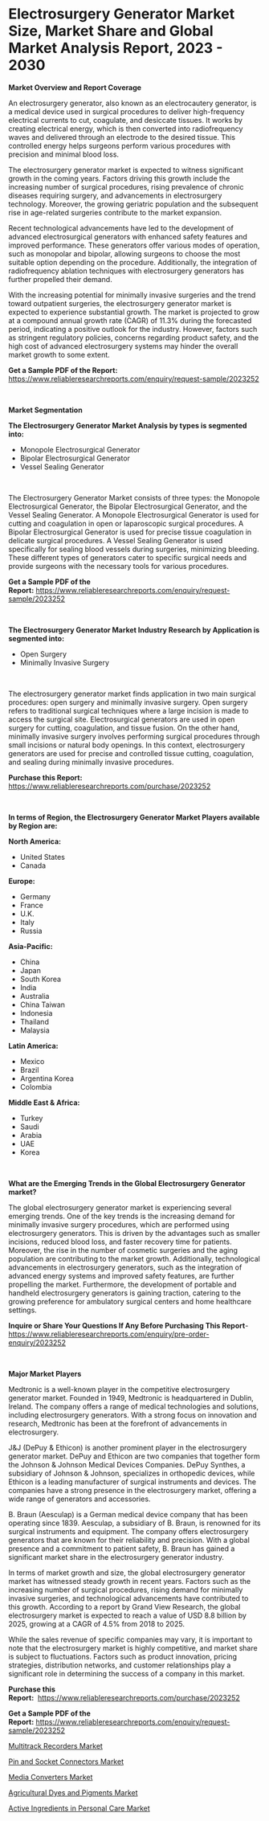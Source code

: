 <p><h1>Electrosurgery Generator Market Size, Market Share and Global Market Analysis Report, 2023 - 2030</h1></p><p><strong>Market Overview and Report Coverage</strong></p>
<p><p>An electrosurgery generator, also known as an electrocautery generator, is a medical device used in surgical procedures to deliver high-frequency electrical currents to cut, coagulate, and desiccate tissues. It works by creating electrical energy, which is then converted into radiofrequency waves and delivered through an electrode to the desired tissue. This controlled energy helps surgeons perform various procedures with precision and minimal blood loss.</p><p>The electrosurgery generator market is expected to witness significant growth in the coming years. Factors driving this growth include the increasing number of surgical procedures, rising prevalence of chronic diseases requiring surgery, and advancements in electrosurgery technology. Moreover, the growing geriatric population and the subsequent rise in age-related surgeries contribute to the market expansion.</p><p>Recent technological advancements have led to the development of advanced electrosurgical generators with enhanced safety features and improved performance. These generators offer various modes of operation, such as monopolar and bipolar, allowing surgeons to choose the most suitable option depending on the procedure. Additionally, the integration of radiofrequency ablation techniques with electrosurgery generators has further propelled their demand.</p><p>With the increasing potential for minimally invasive surgeries and the trend toward outpatient surgeries, the electrosurgery generator market is expected to experience substantial growth. The market is projected to grow at a compound annual growth rate (CAGR) of 11.3% during the forecasted period, indicating a positive outlook for the industry. However, factors such as stringent regulatory policies, concerns regarding product safety, and the high cost of advanced electrosurgery systems may hinder the overall market growth to some extent.</p></p>
<p><strong>Get a Sample PDF of the Report:</strong> <a href="https://www.reliableresearchreports.com/enquiry/request-sample/2023252">https://www.reliableresearchreports.com/enquiry/request-sample/2023252</a></p>
<p>&nbsp;</p>
<p><strong>Market Segmentation</strong></p>
<p><strong>The Electrosurgery Generator Market Analysis by types is segmented into:</strong></p>
<p><ul><li>Monopole Electrosurgical Generator</li><li>Bipolar Electrosurgical Generator</li><li>Vessel Sealing Generator</li></ul></p>
<p>&nbsp;</p>
<p><p>The Electrosurgery Generator Market consists of three types: the Monopole Electrosurgical Generator, the Bipolar Electrosurgical Generator, and the Vessel Sealing Generator. A Monopole Electrosurgical Generator is used for cutting and coagulation in open or laparoscopic surgical procedures. A Bipolar Electrosurgical Generator is used for precise tissue coagulation in delicate surgical procedures. A Vessel Sealing Generator is used specifically for sealing blood vessels during surgeries, minimizing bleeding. These different types of generators cater to specific surgical needs and provide surgeons with the necessary tools for various procedures.</p></p>
<p><strong>Get a Sample PDF of the Report:</strong>&nbsp;<a href="https://www.reliableresearchreports.com/enquiry/request-sample/2023252">https://www.reliableresearchreports.com/enquiry/request-sample/2023252</a></p>
<p>&nbsp;</p>
<p><strong>The Electrosurgery Generator Market Industry Research by Application is segmented into:</strong></p>
<p><ul><li>Open Surgery</li><li>Minimally Invasive Surgery</li></ul></p>
<p>&nbsp;</p>
<p><p>The electrosurgery generator market finds application in two main surgical procedures: open surgery and minimally invasive surgery. Open surgery refers to traditional surgical techniques where a large incision is made to access the surgical site. Electrosurgical generators are used in open surgery for cutting, coagulation, and tissue fusion. On the other hand, minimally invasive surgery involves performing surgical procedures through small incisions or natural body openings. In this context, electrosurgery generators are used for precise and controlled tissue cutting, coagulation, and sealing during minimally invasive procedures.</p></p>
<p><strong>Purchase this Report:</strong>&nbsp; <a href="https://www.reliableresearchreports.com/purchase/2023252">https://www.reliableresearchreports.com/purchase/2023252</a></p>
<p>&nbsp;</p>
<p><strong>In terms of Region, the Electrosurgery Generator Market Players available by Region are:</strong></p>
<p>
    <p> <strong> North America: </strong>
        <ul>
            <li>United States</li>
            <li>Canada</li>
        </ul>
        </p> 
    <p> <strong> Europe: </strong>
        <ul>
            <li>Germany</li>
            <li>France</li>
            <li>U.K.</li>
            <li>Italy</li>
            <li>Russia</li>
        </ul>
        </p> 
    <p> <strong> Asia-Pacific: </strong>
        <ul>
            <li>China</li>
            <li>Japan</li>
            <li>South Korea</li>
            <li>India</li>
            <li>Australia</li>
            <li>China Taiwan</li>
            <li>Indonesia</li>
            <li>Thailand</li>
            <li>Malaysia</li>
        </ul>
        </p> 
    <p> <strong> Latin America: </strong>
        <ul>
            <li>Mexico</li>
            <li>Brazil</li>
            <li>Argentina Korea</li>
            <li>Colombia</li>
        </ul>
        </p> 
    <p> <strong> Middle East & Africa: </strong>
        <ul>
            <li>Turkey</li>
            <li>Saudi</li>
            <li>Arabia</li>
            <li>UAE</li>
            <li>Korea</li>
        </ul>
    </p>
    </p>
<p>&nbsp;</p>
<p><strong>What are the Emerging Trends in the Global Electrosurgery Generator market?</strong></p>
<p><p>The global electrosurgery generator market is experiencing several emerging trends. One of the key trends is the increasing demand for minimally invasive surgery procedures, which are performed using electrosurgery generators. This is driven by the advantages such as smaller incisions, reduced blood loss, and faster recovery time for patients. Moreover, the rise in the number of cosmetic surgeries and the aging population are contributing to the market growth. Additionally, technological advancements in electrosurgery generators, such as the integration of advanced energy systems and improved safety features, are further propelling the market. Furthermore, the development of portable and handheld electrosurgery generators is gaining traction, catering to the growing preference for ambulatory surgical centers and home healthcare settings.</p></p>
<p><strong>Inquire or Share Your Questions If Any Before Purchasing This Report</strong>- <a href="https://www.reliableresearchreports.com/enquiry/pre-order-enquiry/2023252">https://www.reliableresearchreports.com/enquiry/pre-order-enquiry/2023252</a></p>
<p>&nbsp;</p>
<p><strong>Major Market Players</strong></p>
<p><p>Medtronic is a well-known player in the competitive electrosurgery generator market. Founded in 1949, Medtronic is headquartered in Dublin, Ireland. The company offers a range of medical technologies and solutions, including electrosurgery generators. With a strong focus on innovation and research, Medtronic has been at the forefront of advancements in electrosurgery.</p><p>J&J (DePuy & Ethicon) is another prominent player in the electrosurgery generator market. DePuy and Ethicon are two companies that together form the Johnson & Johnson Medical Devices Companies. DePuy Synthes, a subsidiary of Johnson & Johnson, specializes in orthopedic devices, while Ethicon is a leading manufacturer of surgical instruments and devices. The companies have a strong presence in the electrosurgery market, offering a wide range of generators and accessories.</p><p>B. Braun (Aesculap) is a German medical device company that has been operating since 1839. Aesculap, a subsidiary of B. Braun, is renowned for its surgical instruments and equipment. The company offers electrosurgery generators that are known for their reliability and precision. With a global presence and a commitment to patient safety, B. Braun has gained a significant market share in the electrosurgery generator industry.</p><p>In terms of market growth and size, the global electrosurgery generator market has witnessed steady growth in recent years. Factors such as the increasing number of surgical procedures, rising demand for minimally invasive surgeries, and technological advancements have contributed to this growth. According to a report by Grand View Research, the global electrosurgery market is expected to reach a value of USD 8.8 billion by 2025, growing at a CAGR of 4.5% from 2018 to 2025.</p><p>While the sales revenue of specific companies may vary, it is important to note that the electrosurgery market is highly competitive, and market share is subject to fluctuations. Factors such as product innovation, pricing strategies, distribution networks, and customer relationships play a significant role in determining the success of a company in this market.</p></p>
<p><strong>Purchase this Report:</strong>&nbsp;&nbsp;<a href="https://www.reliableresearchreports.com/purchase/2023252">https://www.reliableresearchreports.com/purchase/2023252</a></p>
<p></p>
<p><strong>Get a Sample PDF of the Report:</strong>&nbsp;<a href="https://www.reliableresearchreports.com/enquiry/request-sample/2023252">https://www.reliableresearchreports.com/enquiry/request-sample/2023252</a></p>
<p><p><a href="https://www.linkedin.com/pulse/decoding-multitrack-recorders-market-deep-dive-latest-49mhc/">Multitrack Recorders Market</a></p><p><a href="https://www.linkedin.com/pulse/decoding-pin-socket-connectors-market-deep-dive-latest-jkmgc/">Pin and Socket Connectors Market</a></p><p><a href="https://www.linkedin.com/pulse/media-converters-market-size-share-amp-trends-analysis-report-s9kcc/">Media Converters Market</a></p><p><a href="https://medium.com/@index.mill.peace/agricultural-dyes-and-pigments-market-focuses-on-market-share-size-and-projected-forecast-till-2a8c9ae182e0">Agricultural Dyes and Pigments Market</a></p><p><a href="https://medium.com/@palm.quick.roof/active-ingredients-in-personal-care-market-insights-into-market-cagr-market-trends-and-growth-ee1b11b30109">Active Ingredients in Personal Care Market</a></p></p>